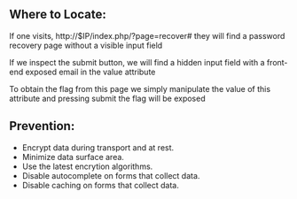 ## Where to Locate:

If one visits, http://$IP/index.php/?page=recover# they will find a password recovery page without a visible input field

If we inspect the submit button, we will find a hidden input field with a front-end exposed email in the value attribute

To obtain the flag from this page we simply manipulate the value of this attribute and pressing submit the flag will be exposed

## Prevention:

- Encrypt data during transport and at rest.
- Minimize data surface area.
- Use the latest encrytion algorithms.
- Disable autocomplete on forms that collect data.
- Disable caching on forms that collect data.
